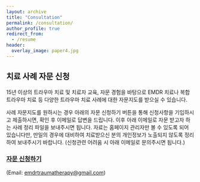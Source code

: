 ```yaml
---
layout: archive
title: "Consultation"
permalink: /consultation/
author_profile: true
redirect_from:
  - /resume
header:
  overlay_image: paper4.jpg
---
```


## 치료 사례 자문 신청

15년 이상의 트라우마 치료 및 치료자 교육, 자문 경험을 바탕으로 EMDR 치료나 복합 트라우마 치료 등 다양한 트라우마 치료 사례에 대한 자문지도를 받으실 수 있습니다. 

사례 자문지도를 원하시는 경우 아래의 자문 신청하기 버튼을 통해 신청사항을 기입하시고 제출하시면, 확인 후 이메일로 답변을 드립니다. 이후 아래 이메일로 자문 받고자 하는 사례 정리 파일을 보내주시면 됩니다. 자료는 홈페이지 관리자만 볼 수 있도록 되어 있습니다만, 만일의 경우에 대비하여 치료받으신 분의 개인정보가 노출되지 않도록 정리하여 보내주시기 바랍니다. (신청관련 어려움 시 아래 이메일로 문의주시면 됩니다.)

### [자문 신청하기](https://forms.gle/MGPPTiH5Kz6y9NKJ8)
(Email: [emdrtraumatherapy@gmail.com](emdrtraumatherapy@gmail.com))
